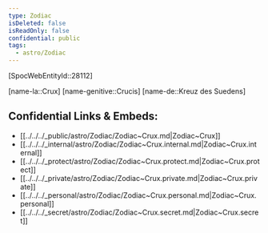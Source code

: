```yaml
---
type: Zodiac
isDeleted: false
isReadOnly: false
confidential: public
tags:
  - astro/Zodiac
---
```

[SpocWebEntityId::28112]



[name-la::Crux]
[name-genitive::Crucis]
[name-de::Kreuz des Suedens]


## Confidential Links & Embeds: 
- [[../../../_public/astro/Zodiac/Zodiac~Crux.md|Zodiac~Crux]] 
- [[../../../_internal/astro/Zodiac/Zodiac~Crux.internal.md|Zodiac~Crux.internal]] 
- [[../../../_protect/astro/Zodiac/Zodiac~Crux.protect.md|Zodiac~Crux.protect]] 
- [[../../../_private/astro/Zodiac/Zodiac~Crux.private.md|Zodiac~Crux.private]] 
- [[../../../_personal/astro/Zodiac/Zodiac~Crux.personal.md|Zodiac~Crux.personal]] 
- [[../../../_secret/astro/Zodiac/Zodiac~Crux.secret.md|Zodiac~Crux.secret]] 
